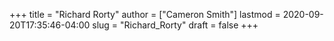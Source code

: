 +++
title = "Richard Rorty"
author = ["Cameron Smith"]
lastmod = 2020-09-20T17:35:46-04:00
slug = "Richard_Rorty"
draft = false
+++
